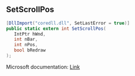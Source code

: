 ## SetScrollPos

```csharp
[DllImport("coredll.dll", SetLastError = true)]
public static extern int SetScrollPos(
   IntPtr hWnd,
   int nBar,
   int nPos,
   bool bRedraw
);
```

Microsoft documentation: [Link](https://docs.microsoft.com/en-us/windows/win32/api/winuser/nf-winuser-setscrollpos)
